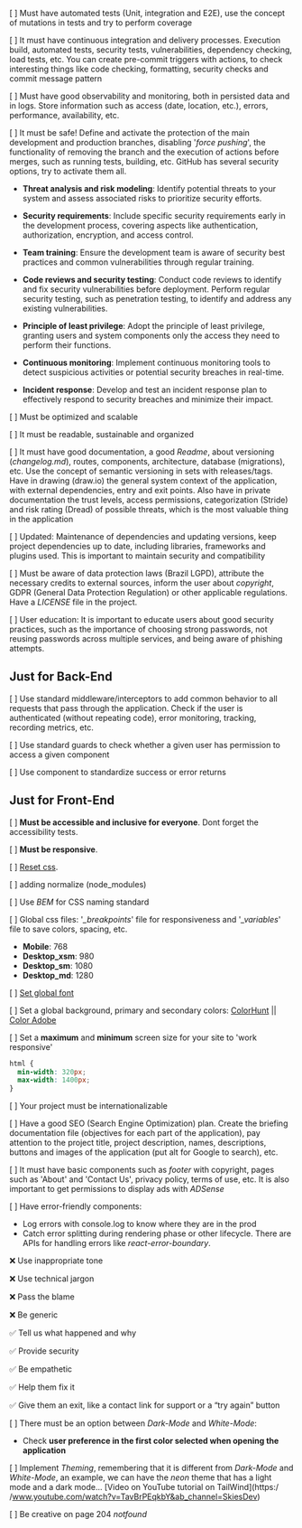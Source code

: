 [ ] Must have automated tests (Unit, integration and E2E), use the concept of mutations in tests and try to perform coverage

[ ] It must have continuous integration and delivery processes. Execution build, automated tests, security tests, vulnerabilities, dependency checking, load tests, etc. You can create pre-commit triggers with actions, to check interesting things like code checking, formatting, security checks and commit message pattern

[ ] Must have good observability and monitoring, both in persisted data and in logs. Store information such as access (date, location, etc.), errors, performance, availability, etc.

[ ] It must be safe! Define and activate the protection of the main development and production branches, disabling '_force pushing_', the functionality of removing the branch and the execution of actions before merges, such as running tests, building, etc. GitHub has several security options, try to activate them all.

- **Threat analysis and risk modeling**: Identify potential threats to your system and assess associated risks to prioritize security efforts.

- **Security requirements**: Include specific security requirements early in the development process, covering aspects like authentication, authorization, encryption, and access control.

- **Team training**: Ensure the development team is aware of security best practices and common vulnerabilities through regular training.

- **Code reviews and security testing**: Conduct code reviews to identify and fix security vulnerabilities before deployment. Perform regular security testing, such as penetration testing, to identify and address any existing vulnerabilities.

- **Principle of least privilege**: Adopt the principle of least privilege, granting users and system components only the access they need to perform their functions.

- **Continuous monitoring**: Implement continuous monitoring tools to detect suspicious activities or potential security breaches in real-time.

- **Incident response**: Develop and test an incident response plan to effectively respond to security breaches and minimize their impact.

[ ] Must be optimized and scalable

[ ] It must be readable, sustainable and organized

[ ] It must have good documentation, a good _Readme_, about versioning (_changelog.md_), routes, components, architecture, database (migrations), etc. Use the concept of semantic versioning in sets with releases/tags. Have in drawing (draw.io) the general system context of the application, with external dependencies, entry and exit points. Also have in private documentation the trust levels, access permissions, categorization (Stride) and risk rating (Dread) of possible threats, which is the most valuable thing in the application

[ ] Updated: Maintenance of dependencies and updating versions, keep project dependencies up to date, including libraries, frameworks and plugins used. This is important to maintain security and compatibility

[ ] Must be aware of data protection laws (Brazil LGPD), attribute the necessary credits to external sources, inform the user about _copyright_, GDPR (General Data Protection Regulation) or other applicable regulations. Have a _LICENSE_ file in the project.

[ ] User education: It is important to educate users about good security practices, such as the importance of choosing strong passwords, not reusing passwords across multiple services, and being aware of phishing attempts.

## Just for Back-End

[ ] Use standard middleware/interceptors to add common behavior to all requests that pass through the application. Check if the user is authenticated (without repeating code), error monitoring, tracking, recording metrics, etc.

[ ] Use standard guards to check whether a given user has permission to access a given component

[ ] Use component to standardize success or error returns

## Just for Front-End

[ ] **Must be accessible and inclusive for everyone**. Dont forget the accessibility tests.

[ ] **Must be responsive**.

[ ] [Reset css](https://www.alura.com.br/artigos/o-que-e-reset-css).

[ ] adding normalize (node_modules)

[ ] Use _BEM_ for CSS naming standard

[ ] Global css files: '_\_breakpoints_' file for responsiveness and '_\_variables_' file to save colors, spacing, etc.

- **Mobile**: 768
- **Desktop_xsm**: 980
- **Desktop_sm**: 1080
- **Desktop_md**: 1280

[ ] [Set global font](https://fonts.google.com/)

[ ] Set a global background, primary and secondary colors: [ColorHunt](https://colorhunt.co/) || [Color Adobe](https://color.adobe.com/en/create/color-wheel)

[ ] Set a **maximum** and **minimum** screen size for your site to 'work responsive'

```css
html {
  min-width: 320px;
  max-width: 1400px;
}
```

[ ] Your project must be internationalizable

[ ] Have a good SEO (Search Engine Optimization) plan. Create the briefing documentation file (objectives for each part of the application), pay attention to the project title, project description, names, descriptions, buttons and images of the application (put alt for Google to search), etc.

[ ] It must have basic components such as _footer_ with copyright, pages such as 'About' and 'Contact Us', privacy policy, terms of use, etc. It is also important to get permissions to display ads with _ADSense_

[ ] Have error-friendly components:

- Log errors with console.log to know where they are in the prod
- Catch error splitting during rendering phase or other lifecycle. There are APIs for handling errors like _react-error-boundary_.

❌ Use inappropriate tone

❌ Use technical jargon

❌ Pass the blame

❌ Be generic

✅ Tell us what happened and why

✅ Provide security

✅ Be empathetic

✅ Help them fix it

✅ Give them an exit, like a contact link for support or a “try again” button

[ ] There must be an option between _Dark-Mode_ and _White-Mode_:

- Check **user preference in the first color selected when opening the application**

[ ] Implement _Theming_, remembering that it is different from _Dark-Mode_ and _White-Mode_, an example, we can have the _neon_ theme that has a light mode and a dark mode... [Video on YouTube tutorial on TailWind](https:/ /www.youtube.com/watch?v=TavBrPEqkbY&ab_channel=SkiesDev)

[ ] Be creative on page 204 _notfound_
